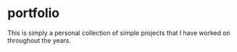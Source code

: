 # portfolio

This is simply a personal collection of simple projects that I have worked on throughout the years.